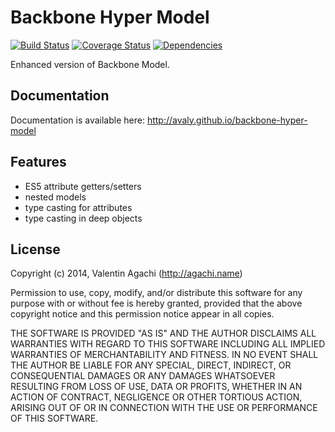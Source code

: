 # Backbone Hyper Model

[![Build Status](https://travis-ci.org/avaly/backbone-hyper-model.svg)](https://travis-ci.org/avaly/backbone-hyper-model)
[![Coverage Status](https://coveralls.io/repos/avaly/backbone-hyper-model/badge.png)](https://coveralls.io/r/avaly/backbone-hyper-model)
[![Dependencies](https://david-dm.org/avaly/backbone-hyper-model.png)](https://david-dm.org/avaly/backbone-hyper-model)

Enhanced version of Backbone Model.

## Documentation

Documentation is available here: http://avaly.github.io/backbone-hyper-model

## Features

- ES5 attribute getters/setters
- nested models
- type casting for attributes
- type casting in deep objects

## License

Copyright (c) 2014, Valentin Agachi (http://agachi.name)

Permission to use, copy, modify, and/or distribute this software for any purpose with or without fee is hereby granted, provided that the above copyright notice and this permission notice appear in all copies.

THE SOFTWARE IS PROVIDED "AS IS" AND THE AUTHOR DISCLAIMS ALL WARRANTIES WITH REGARD TO THIS SOFTWARE INCLUDING ALL IMPLIED WARRANTIES OF MERCHANTABILITY AND FITNESS. IN NO EVENT SHALL THE AUTHOR BE LIABLE FOR ANY SPECIAL, DIRECT, INDIRECT, OR CONSEQUENTIAL DAMAGES OR ANY DAMAGES WHATSOEVER RESULTING FROM LOSS OF USE, DATA OR PROFITS, WHETHER IN AN ACTION OF CONTRACT, NEGLIGENCE OR OTHER TORTIOUS ACTION, ARISING OUT OF OR IN CONNECTION WITH THE USE OR PERFORMANCE OF THIS SOFTWARE.
